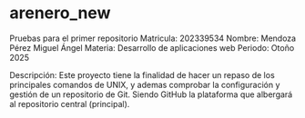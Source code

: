 # arenero_new
Pruebas para el primer repositorio 
Matricula: 202339534
Nombre: Mendoza Pérez Miguel Ángel
Materia: Desarrollo de aplicaciones web
Periodo: Otoño 2025

Descripción: Este proyecto tiene la finalidad de hacer un repaso de los principales comandos de UNIX, y ademas comprobar la configuración y gestión de un repositorio de Git. Siendo GitHub la plataforma que albergará al repositorio central (principal).